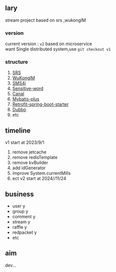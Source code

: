 ## lary
stream project based  on srs ,wukongIM
### version
current version : `v2`
based on microservice<br>
want Single distributed system,use `git checkout v1`

### structure
1. [SRS](https://github.com/ossrs/srs)
2. [WuKongIM](https://github.com/WuKongIM/WuKongIM)
3. [SMS4j](https://github.com/dromara/SMS4J)
4. [Sensitive-word](https://github.com/houbb/sensitive-word)
5. [Canal](https://github.com/alibaba/canal)
6. [Mybatis-plus](https://github.com/baomidou/mybatis-plus)
7. [Retrofit-spring-boot-starter](https://github.com/LianjiaTech/retrofit-spring-boot-starter)
8. [Dubbo](https://github.com/apache/dubbo)
9. etc
## timeline
v1 start at 2023/9/1
1. remove jetcache
2. remove redisTemplate
3. remove kvBuilder
4. add idGenerator
5. improve System.currentMills
6. ect
v2 start at 2024//11/24
## business
- user y
- group y
- comment y
- stream y
- raffle y
- redpacket y
- etc
## aim
dev...
